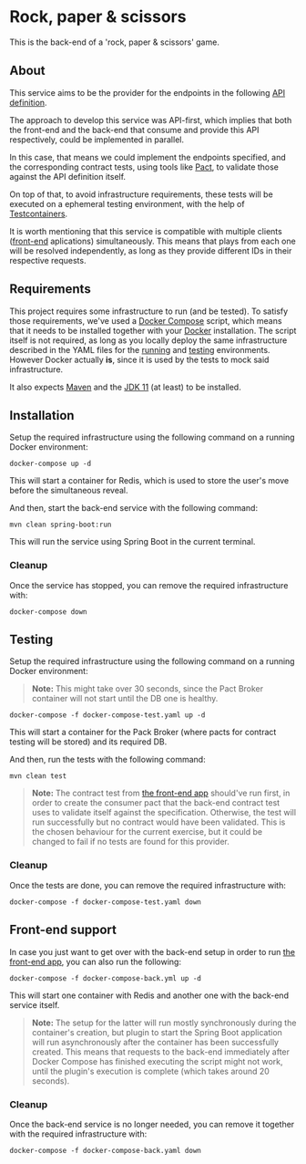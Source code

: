 
# Rock, paper & scissors

This is the back-end of a 'rock, paper & scissors' game.

## About

This service aims to be the provider for the endpoints in the following [API definition](https://github.com/jobosk/rps-api).

The approach to develop this service was API-first, which implies that both the front-end and the back-end that consume and provide this API respectively, could be implemented in parallel.

In this case, that means we could implement the endpoints specified, and the corresponding contract tests, using tools like [Pact](https://pact.io/), to validate those against the API definition itself.

On top of that, to avoid infrastructure requirements, these tests will be executed on a ephemeral testing environment, with the help of [Testcontainers](https://www.testcontainers.org/).

It is worth mentioning that this service is compatible with multiple clients ([front-end](https://github.com/jobosk/rps-front) aplications) simultaneously. This means that plays from each one will be resolved independently, as long as they provide different IDs in their respective requests.

## Requirements

This project requires some infrastructure to run (and be tested). To satisfy those requirements, we've used a [Docker Compose](https://docs.docker.com/compose/) script, which means that it needs to be installed together with your [Docker](https://www.docker.com/) installation.
The script itself is not required, as long as you locally deploy the same infrastructure described in the YAML files for the [running](https://github.com/jobosk/rps-service/blob/master/docker-compose.yaml) and [testing](https://github.com/jobosk/rps-service/blob/master/docker-compose-test.yaml) environments. However Docker actually **is**, since it is used by the tests to mock said infrastructure.

It also expects [Maven](https://maven.apache.org/install.html) and the [JDK 11](https://docs.oracle.com/en/java/javase/11/install/overview-jdk-installation.html) (at least) to be installed.

## Installation

Setup the required infrastructure using the following command on a running Docker environment:
```
docker-compose up -d
```
This will start a container for Redis, which is used to store the user's move before the simultaneous reveal.

And then, start the back-end service with the following command:
```
mvn clean spring-boot:run
```
This will run the service using Spring Boot in the current terminal.

### Cleanup

Once the service has stopped, you can remove the required infrastructure with:
```
docker-compose down
```

## Testing

Setup the required infrastructure using the following command on a running Docker environment:
> **Note:** This might take over 30 seconds, since the Pact Broker container will not start until the DB one is healthy.
```
docker-compose -f docker-compose-test.yaml up -d
```
This will start a container for the Pack Broker (where pacts for contract testing will be stored) and its required DB.

And then, run the tests with the following command:
```
mvn clean test
```
> **Note:** The contract test from [the front-end app](https://github.com/jobosk/rps-front) should've run first, in order to create the consumer pact that the back-end contract test uses to validate itself against the specification. Otherwise, the test will run successfully but no contract would have been validated. This is the chosen behaviour for the current exercise, but it could be changed to fail if no tests are found for this provider.

### Cleanup

Once the tests are done, you can remove the required infrastructure with:
```
docker-compose -f docker-compose-test.yaml down
```

## Front-end support

In case you just want to get over with the back-end setup in order to run [the front-end app](https://github.com/jobosk/rps-front), you can also run the following:
```
docker-compose -f docker-compose-back.yml up -d
```
This will start one container with Redis and another one with the back-end service itself.
> **Note:** The setup for the latter will run mostly synchronously during the container's creation, but plugin to start the Spring Boot application will run asynchronously after the container has been successfully created. This means that requests to the back-end immediately after Docker Compose has finished executing the script might not work, until the plugin's execution is complete (which takes around 20 seconds).

### Cleanup

Once the back-end service is no longer needed, you can remove it together with the required infrastructure with:
```
docker-compose -f docker-compose-back.yaml down
```